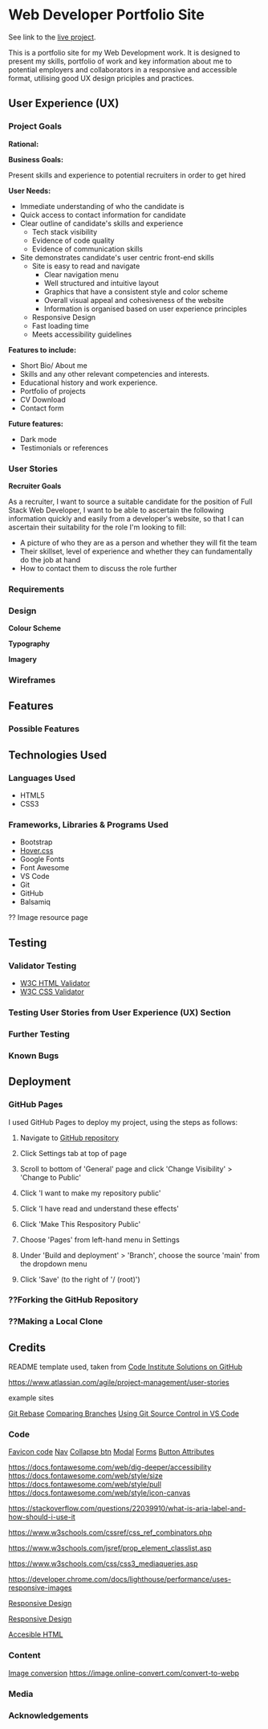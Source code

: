 # Web Developer Portfolio Site

See link to the [live project](https://sscales-dev.github.io/portfolio-site-msp1/).

This is a portfolio site for my Web Development work. It is designed to present my skills, portfolio of work and key information about me to potential employers and collaborators in a responsive and accessible format, utilising good UX design priciples and practices.

## User Experience (UX)

### Project Goals

**Rational:**

**Business Goals:**

Present skills and experience to potential recruiters in order to get hired

**User Needs:**

- Immediate understanding of who the candidate is
- Quick access to contact information for candidate
- Clear outline of candidate's skills and experience
  - Tech stack visibility
  - Evidence of code quality
  - Evidence of communication skills
- Site demonstrates candidate's user centric front-end skills
  - Site is easy to read and navigate
    - Clear navigation menu
    - Well structured and intuitive layout
    - Graphics that have a consistent style and color scheme
    - Overall visual appeal and cohesiveness of the website
    - Information is organised based on user experience principles
  - Responsive Design
  - Fast loading time
  - Meets accessibility guidelines

**Features to include:**

- Short Bio/ About me
- Skills and any other relevant competencies and interests.
- Educational history and work experience.
- Portfolio of projects
- CV Download
- Contact form

**Future features:**

- Dark mode
- Testimonials or references

### User Stories

**Recruiter Goals**

As a recruiter, I want to source a suitable candidate for the position of Full Stack Web Developer, I want to be able to ascertain the following information quickly and easily from a developer's website, so that I can ascertain their suitability for the role I'm looking to fill:
- A picture of who they are as a person and whether they will fit the team
- Their skillset, level of experience and whether they can fundamentally do the job at hand
- How to contact them to discuss the role further

### Requirements

### Design

**Colour Scheme**


**Typography**


**Imagery**



### Wireframes

## Features 

### Possible Features

## Technologies Used

### Languages Used

- HTML5
- CSS3

### Frameworks, Libraries & Programs Used

- Bootstrap
- [Hover.css](https://github.com/IanLunn/Hover)
- Google Fonts
- Font Awesome
- VS Code
- Git
- GitHub
- Balsamiq

?? Image resource page

## Testing 

### Validator Testing 

- [W3C HTML Validator](https://validator.w3.org/nu/?doc=https%3A%2F%2Fcode-institute-org.github.io%2Flove-running-2.0%2Findex.html)
- [W3C CSS Validator](https://jigsaw.w3.org/css-validator/validator?uri=https%3A%2F%2Fvalidator.w3.org%2Fnu%2F%3Fdoc%3Dhttps%253A%252F%252Fcode-institute-org.github.io%252Flove-running-2.0%252Findex.html&profile=css3svg&usermedium=all&warning=1&vextwarning=&lang=en#css)

### Testing User Stories from User Experience (UX) Section

### Further Testing

### Known Bugs

## Deployment

### GitHub Pages

I used GitHub Pages to deploy my project, using the steps as follows:

1.  Navigate to [GitHub repository](https://github.com/sscales-dev/portfolio-site-msp1)
1.  Click Settings tab at top of page
1.  Scroll to bottom of 'General' page and click 'Change Visibility' > 'Change to Public'
1.  Click 'I want to make my repository public'
1.  Click 'I have read and understand these effects'
1.  Click 'Make This Respository Public'

1.  Choose 'Pages' from left-hand menu in Settings
1.  Under 'Build and deployment' > 'Branch', choose the source 'main' from the dropdown menu
1.  Click 'Save' (to the right of '/ (root)')

### ??Forking the GitHub Repository

### ??Making a Local Clone

## Credits 

README template used, taken from [Code Institute Solutions on GitHub](https://github.com/Code-Institute-Solutions/SampleREADME)

https://www.atlassian.com/agile/project-management/user-stories

example sites

[Git Rebase](https://docs.github.com/en/get-started/using-git/about-git-rebase)
[Comparing Branches](https://docs.github.com/en/pull-requests/collaborating-with-pull-requests/proposing-changes-to-your-work-with-pull-requests/about-comparing-branches-in-pull-requests#three-dot-and-two-dot-git-diff-comparisons)
[Using Git Source Control in VS Code](https://code.visualstudio.com/docs/sourcecontrol/overview#_remotes)
### Code

[Favicon code](https://developer.mozilla.org/en-US/docs/Web/HTML/Reference/Attributes/rel#icon)
[Nav](https://getbootstrap.com/docs/5.3/components/navs-tabs/)
[Collapse btn](https://getbootstrap.com/docs/5.3/components/collapse/)
[Modal](https://getbootstrap.com/docs/5.3/components/modal/#how-it-works)
[Forms](https://getbootstrap.com/docs/5.3/forms/overview/)
[Button Attributes](https://www.w3schools.com/tags/att_button_form.asp)

https://docs.fontawesome.com/web/dig-deeper/accessibility
https://docs.fontawesome.com/web/style/size
https://docs.fontawesome.com/web/style/pull
https://docs.fontawesome.com/web/style/icon-canvas

https://stackoverflow.com/questions/22039910/what-is-aria-label-and-how-should-i-use-it

https://www.w3schools.com/cssref/css_ref_combinators.php

https://www.w3schools.com/jsref/prop_element_classlist.asp

https://www.w3schools.com/css/css3_mediaqueries.asp

https://developer.chrome.com/docs/lighthouse/performance/uses-responsive-images

[Responsive Design](https://kinsta.com/blog/responsive-web-design/#how-to-make-your-website-responsive)

[Responsive Design](https://medium.com/@AlexanderObregon/a-comprehensive-guide-to-using-bootstrap-for-responsive-web-design-af9b38b32f68)

[Accesible HTML](https://developer.mozilla.org/en-US/docs/Learn_web_development/Core/Accessibility/HTML)

### Content 

[Image conversion](https://www.adobe.com/express/feature/image/resize/webp)
https://image.online-convert.com/convert-to-webp

### Media

### Acknowledgements